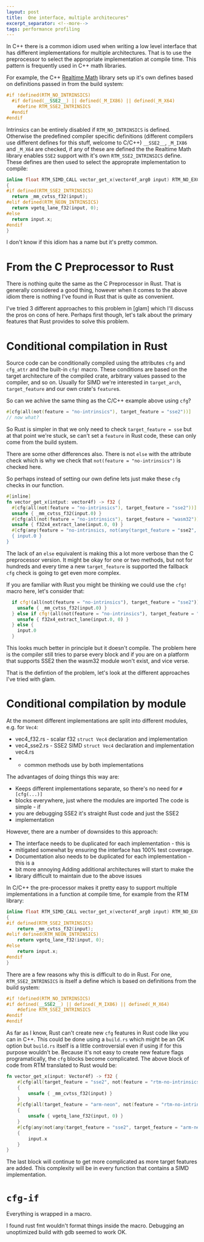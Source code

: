 ```yaml
---
layout: post
title:  One interface, multiple architecures"
excerpt_separator: <!--more-->
tags: performance profiling
---
```


In C++ there is a common idiom used when writing a low level interface that has different
implementations for multiple architectures. That is to use the preprocessor to select the
appropriate implementation at compile time. This pattern is frequently used in C++ math libraries.

For example, the C++ [Realtime Math] library sets up it's own defines based on definitions passed in
from the build system:

[Realtime Math]: https://github.com/nfrechette/rtm

```cpp
#if !defined(RTM_NO_INTRINSICS)
  #if defined(__SSE2__) || defined(_M_IX86) || defined(_M_X64)
    #define RTM_SSE2_INTRINSICS
  #endif
#endif
```

Intrinsics can be entirely disabled if `RTM_NO_INTRINSICS` is defined. Otherwise the predefined
compiler specific definitions (different compilers use different defines for this stuff, welcome to
C/C++) `__SSE2__`, `_M_IX86` and `_M_X64` are checked, if any of these are defined the the Realtime
Math library enables `SSE2` support with it's own `RTM_SSE2_INTRINSICS` define.  These defines are
then used to select the approprate implementation to compile:

```cpp
inline float RTM_SIMD_CALL vector_get_x(vector4f_arg0 input) RTM_NO_EXCEPT
{
#if defined(RTM_SSE2_INTRINSICS)
  return _mm_cvtss_f32(input);
#elif defined(RTM_NEON_INTRINSICS)
  return vgetq_lane_f32(input, 0);
#else
  return input.x;
#endif
}
```

I don't know if this idiom has a name but it's pretty common.

# From the C Preprocessor to Rust

There is nothing quite the same as the C Preprocessor in Rust. That is generally considered a good
thing, however when it comes to the above idiom there is nothing I've found in Rust that is quite as
convenient.

I've tried 3 different approaches to this problem in [glam] which I'll discuss the pros on cons of
here. Perhaps first though, let's talk about the primary features that Rust provides to solve this
problem.

# Conditional compilation in Rust

Source code can be conditionally compiled using the attributes `cfg` and `cfg_attr` and the built-in
`cfg!` macro. These conditions are based on the target architecture of the compiled crate, arbitrary
values passed to the compiler, and so on. Usually for SIMD we're interested in `target_arch`,
`target_feature` and our own crate's `feature`s.

So can we achive the same thing as the C/C++ example above using `cfg`?

```rust
#[cfg(all(not(feature = "no-intrinsics"), target_feature = "sse2"))]
// now what?
```

So Rust is simpler in that we only need to check `target_feature = sse` but at that point we're
stuck, se can't set a `feature` in Rust code, these can only come from the build system.

There are some other differences also. There is not `else` with the attribute check which is why we
check that `not(feature = "no-intrinsics")` is checked here.

So perhaps instead of setting our own define lets just make these `cfg` checks in our function.

```rust
#[inline]
fn vector_get_x(intput: vector4f) -> f32 {
  #[cfg(all(not(feature = "no-intrinsics"), target_feature = "sse2"))]
  unsafe { _mm_cvtss_f32(input.0) }
  #[cfg(all(not(feature = "no-intrinsics"), target_feature = "wasm32"))]
  unsafe { f32x4_extract_lane(input.0, 0) }
  #[cfg(any(feature = "no-intrinsics, not(any(target_feature = "sse2", target_feature = "wasm32"))))]
  { input.0 }
}
```

The lack of an `else` equivalent is making this a lot more verbose than the C preprocessor version.
It might be okay for one or two methods, but not for hundreds and every time a new `target_feature`
is supported the fallback `cfg` check is going to get even more complex.

If you are familiar with Rust you might be thinking we could use the `cfg!` macro here, let's
consider that:

```rust
  if cfg!(all(not(feature = "no-intrinsics"), target_feature = "sse2")) {
    unsafe { _mm_cvtss_f32(input.0) }
  } else if cfg!(all(not(feature = "no-intrinsics"), target_feature = "wasm32")) {
    unsafe { f32x4_extract_lane(input.0, 0) }
  } else {
    input.0
  }
```

This looks much better in principle but it doesn't compile. The problem here is the compiler still
tries to parse every block and if you are on a platform that supports SSE2 then the wasm32 module
won't exist, and vice verse.

That is the defintion of the problem, let's look at the different approaches I've tried with glam.

# Conditional compilation by module

At the moment different implementations are split into different modules, e.g.  for `Vec4`:
* vec4_f32.rs - scalar f32 `struct Vec4` declaration and implementation
* vec4_sse2.rs - SSE2 SIMD `struct Vec4` declaration and implementation vec4.rs
* - common methods use by both implementations

The advantages of doing things this way are:
* Keeps different implementations separate, so there's no need for `#[cfg(...)]`
* blocks everywhere, just where the modules are imported The code is simple - if
* you are debugging SSE2 it's straight Rust code and just the SSE2
* implementation

However, there are a number of downsides to this approach:
* The interface needs to be duplicated for each implementation - this is
* mitigated somewhat by ensuring the interface has 100% test coverage.
* Documentation also needs to be duplicated for each implementation - this is a
* bit more annoying Adding additional architectures will start to make the
* library difficult to maintain due to the above issues

In C/C++ the pre-processor makes it pretty easy to support multiple implementations in a function at
compile time, for example from the RTM library:

```cpp
inline float RTM_SIMD_CALL vector_get_x(vector4f_arg0 input) RTM_NO_EXCEPT
{
#if defined(RTM_SSE2_INTRINSICS)
	return _mm_cvtss_f32(input);
#elif defined(RTM_NEON_INTRINSICS)
	return vgetq_lane_f32(input, 0);
#else
	return input.x;
#endif
}
```

There are a few reasons why this is difficult to do in Rust. For one,
`RTM_SSE2_INTRINSICS` is itself a define which is based on definitions from the
build system:

```cpp
#if !defined(RTM_NO_INTRINSICS)
#if defined(__SSE2__) || defined(_M_IX86) || defined(_M_X64)
	#define RTM_SSE2_INTRINSICS
#endif
#endif
```

As far as I know, Rust can't create new `cfg` features in Rust code like you can
in C++. This could be done using a `build.rs` which might be an OK option but
`build.rs` itself is a little controversial even if using if for this purpose
wouldn't be. Because it's not easy to create new feature flags programatically,
the `cfg` blocks become complicated. The above block of code from RTM translated
to Rust would be:

```rust
fn vector_get_x(input: Vector4f) -> f32 {
	#[cfg(all(target_feature = "sse2", not(feature = "rtm-no-intrinsics")))]
	{
		unsafe { _mm_cvtss_f32(input) }
	}
	#[cfg(all(target_feature = "arm-neon", not(feature = "rtm-no-intrinsics")))]
	{
		unsafe { vgetq_lane_f32(input, 0) }
	}
	#[cfg(any(not(any(target_feature = "sse2", target_feature = "arm-neon")), feature = "rtm-no-intrinsics"))]
	{
		input.x
	}
}
```

The last block will continue to get more complicated as more target features are
added. This complexity will be in every function that contains a SIMD
implementation.

# `cfg-if`

Everything is wrapped in a macro.

I found rust fmt wouldn't format things inside the macro.
Debugging an unoptimized build with gdb seemed to work OK.
